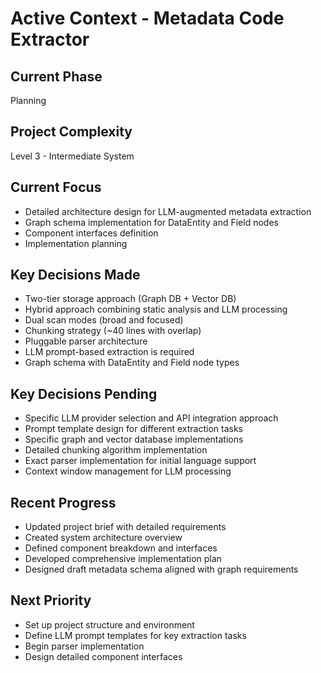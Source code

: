 # Active Context - Metadata Code Extractor

## Current Phase
Planning

## Project Complexity
Level 3 - Intermediate System

## Current Focus
- Detailed architecture design for LLM-augmented metadata extraction
- Graph schema implementation for DataEntity and Field nodes
- Component interfaces definition
- Implementation planning

## Key Decisions Made
- Two-tier storage approach (Graph DB + Vector DB)
- Hybrid approach combining static analysis and LLM processing
- Dual scan modes (broad and focused)
- Chunking strategy (~40 lines with overlap)
- Pluggable parser architecture
- LLM prompt-based extraction is required
- Graph schema with DataEntity and Field node types

## Key Decisions Pending
- Specific LLM provider selection and API integration approach
- Prompt template design for different extraction tasks
- Specific graph and vector database implementations
- Detailed chunking algorithm implementation
- Exact parser implementation for initial language support
- Context window management for LLM processing

## Recent Progress
- Updated project brief with detailed requirements
- Created system architecture overview
- Defined component breakdown and interfaces
- Developed comprehensive implementation plan
- Designed draft metadata schema aligned with graph requirements

## Next Priority
- Set up project structure and environment
- Define LLM prompt templates for key extraction tasks
- Begin parser implementation
- Design detailed component interfaces 